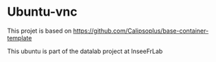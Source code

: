 # Ubuntu-vnc
This projet is based on https://github.com/Calipsoplus/base-container-template

This ubuntu is part of the datalab project at InseeFrLab
